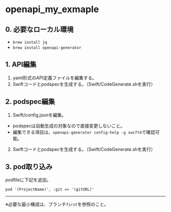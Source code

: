 # openapi_my_exmaple

## 0. 必要なローカル環境
 - `brew install jq`
 - `brew install openapi-generator`

## 1. API編集
1. yaml形式のAPI定義ファイルを編集する。
2. Swiftコードとpodspecを生成する。（Swift/CodeGenerate.shを実行）

## 2. podspec編集
1. Swift/config.jsonを編集。
  - podspecは自動生成の対象なので直接変更しないこと。
  - 編集できる項目は、`openapi-generator config-help -g swift4`で確認可能。
2. Swiftコードとpodspecを生成する。（Swift/CodeGenerate.shを実行）

## 3. pod取り込み
podfileに下記を追加。

`pod '(ProjectName)', :git => '(gitURL)'`

---

※必要な最小構成は、ブランチ`first`を参照のこと。
